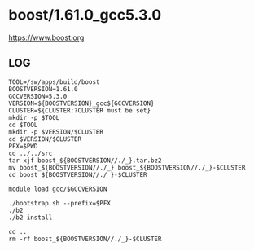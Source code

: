 boost/1.61.0_gcc5.3.0
=====================

<https://www.boost.org>

LOG
---

    TOOL=/sw/apps/build/boost
    BOOSTVERSION=1.61.0
    GCCVERSION=5.3.0
    VERSION=${BOOSTVERSION}_gcc${GCCVERSION}
    CLUSTER=${CLUSTER:?CLUSTER must be set}
    mkdir -p $TOOL
    cd $TOOL
    mkdir -p $VERSION/$CLUSTER
    cd $VERSION/$CLUSTER
    PFX=$PWD
    cd ../../src
    tar xjf boost_${BOOSTVERSION//./_}.tar.bz2
    mv boost_${BOOSTVERSION//./_} boost_${BOOSTVERSION//./_}-$CLUSTER
    cd boost_${BOOSTVERSION//./_}-$CLUSTER

    module load gcc/$GCCVERSION

    ./bootstrap.sh --prefix=$PFX
    ./b2
    ./b2 install

    cd ..
    rm -rf boost_${BOOSTVERSION//./_}-$CLUSTER

